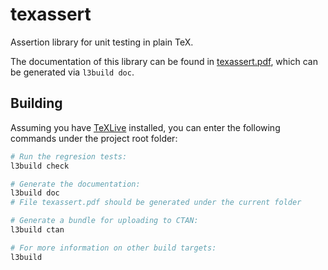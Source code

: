 # texassert

Assertion library for unit testing in plain TeX.

The documentation of this library can be found in [texassert.pdf](texassert.pdf), which
can be generated via `l3build doc`.

## Building

Assuming you have [TeXLive](https://www.tug.org/texlive/) installed,
you can enter the following commands under the project root folder:

```bash
# Run the regresion tests:
l3build check

# Generate the documentation:
l3build doc
# File texassert.pdf should be generated under the current folder

# Generate a bundle for uploading to CTAN:
l3build ctan

# For more information on other build targets:
l3build
```
